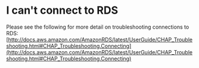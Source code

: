 # I can't connect to RDS<a name="troubleshoot-connect-RDS"></a>

Please see the following for more detail on troubleshooting connections to RDS: [http://docs.aws.amazon.com/AmazonRDS/latest/UserGuide/CHAP_Troubleshooting.html#CHAP_Troubleshooting.Connecting](http://docs.aws.amazon.com/AmazonRDS/latest/UserGuide/CHAP_Troubleshooting.html#CHAP_Troubleshooting.Connecting) 